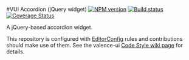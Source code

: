 #VUI Accordion (jQuery widget)
[![NPM version][npm-image]][npm-url]
[![Build status][ci-image]][ci-url]
[![Coverage Status][coverage-image]][coverage-url]

A jQuery-based accordion widget.

This repository is configured with [EditorConfig](http://editorconfig.org) rules
and contributions should make use of them. See the valence-ui [Code Style wiki
page](https://github.com/Brightspace/valence-ui-helpers/wiki/Code-Style)
for details.

[npm-url]: https://npmjs.org/package/vui-accordion-jquery
[npm-image]: https://badge.fury.io/js/vui-accordion-jquery.png
[ci-image]: https://travis-ci.org/Brightspace/valence-ui-accordion-jquery.svg?branch=master
[ci-url]: https://travis-ci.org/Brightspace/valence-ui-accordion-jquery
[coverage-image]: https://coveralls.io/repos/Brightspace/valence-ui-accordion-jquery/badge.png?branch=master
[coverage-url]: https://coveralls.io/r/Brightspace/valence-ui-accordion-jquery?branch=master
